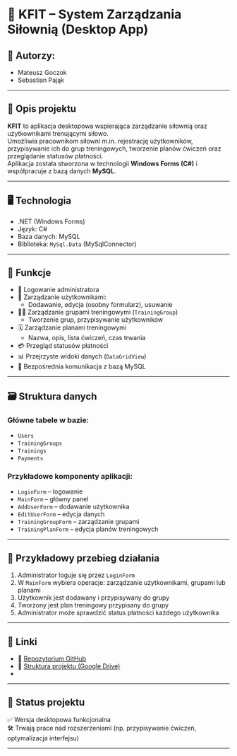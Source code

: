 # 💪 KFIT – System Zarządzania Siłownią (Desktop App)

## 👥 Autorzy:
- Mateusz Goczok  
- Sebastian Pająk  

---

## 🧾 Opis projektu

**KFIT** to aplikacja desktopowa wspierająca zarządzanie siłownią oraz użytkownikami trenującymi siłowo.  
Umożliwia pracownikom siłowni m.in. rejestrację użytkowników, przypisywanie ich do grup treningowych, tworzenie planów ćwiczeń oraz przeglądanie statusów płatności.  
Aplikacja została stworzona w technologii **Windows Forms (C#)** i współpracuje z bazą danych **MySQL**.

---

## 🖥️ Technologia

- .NET (Windows Forms)  
- Język: C#  
- Baza danych: MySQL  
- Biblioteka: `MySql.Data` (MySqlConnector)

---

## 🔧 Funkcje

- 🔐 Logowanie administratora
- 👥 Zarządzanie użytkownikami:
  - Dodawanie, edycja (osobny formularz), usuwanie
- 🏋️‍♂️ Zarządzanie grupami treningowymi (`TrainingGroup`)
  - Tworzenie grup, przypisywanie użytkowników
- 🗓️ Zarządzanie planami treningowymi
  - Nazwa, opis, lista ćwiczeń, czas trwania
- 💳 Przegląd statusów płatności
- 📊 Przejrzyste widoki danych (`DataGridView`)
- 🔄 Bezpośrednia komunikacja z bazą MySQL

---

## 🗃️ Struktura danych

### Główne tabele w bazie:
- `Users`
- `TrainingGroups`
- `Trainings`
- `Payments`

### Przykładowe komponenty aplikacji:
- `LoginForm` – logowanie  
- `MainForm` – główny panel  
- `AddUserForm` – dodawanie użytkownika  
- `EditUserForm` – edycja danych  
- `TrainingGroupForm` – zarządzanie grupami  
- `TrainingPlanForm` – edycja planów treningowych

---

## 📌 Przykładowy przebieg działania

1. Administrator loguje się przez `LoginForm`
2. W `MainForm` wybiera operacje: zarządzanie użytkownikami, grupami lub planami
3. Użytkownik jest dodawany i przypisywany do grupy
4. Tworzony jest plan treningowy przypisany do grupy
5. Administrator może sprawdzić status płatności każdego użytkownika

---

## 📎 Linki

- 🔗 [Repozytorium GitHub](https://github.com/mgoczok/GymManagementApp)  
- 📁 [Struktura projektu (Google Drive)]()  
- 

---

## 📌 Status projektu

✅ Wersja desktopowa funkcjonalna  
🛠️ Trwają prace nad rozszerzeniami (np. przypisywanie ćwiczeń, optymalizacja interfejsu)

---



